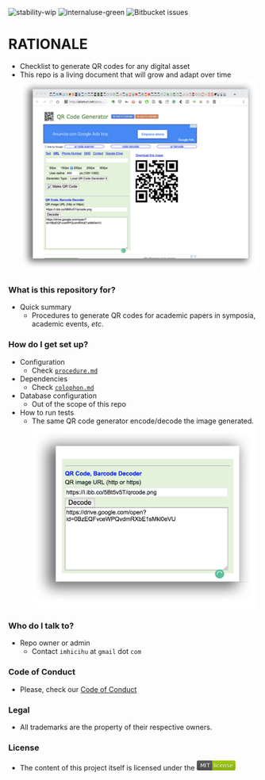 ![stability-wip](https://bitbucket.org/repo/ekyaeEE/images/3278295154-status_archived.png)
![internaluse-green](https://bitbucket.org/repo/ekyaeEE/images/3847436881-internal_use_stable.png)
![Bitbucket issues](https://bitbucket.org/repo/ekyaeEE/images/1555006384-issues_closed.png)


# RATIONALE #

* Checklist to generate QR codes for any digital asset
* This repo is a living document that will grow and adapt over time
![qrcoding.jpeg](images/2070783795-qrcoding.jpeg)

### What is this repository for? ###

* Quick summary
    - Procedures to generate QR codes for academic papers in symposia, academic events, _etc_.

### How do I get set up? ###

* Configuration
    - Check [`procedure.md`](Procedure.md)
* Dependencies
    - Check [`colophon.md`](Colophon.md)
* Database configuration
    - Out of the scope of this repo
* How to run tests
    - The same QR code generator encode/decode the image generated.
    ![decoder.jpeg](images/4039695448-decoder.jpeg)

### Who do I talk to? ###

* Repo owner or admin
    - Contact `imhicihu` at `gmail` dot `com`

### Code of Conduct

* Please, check our [Code of Conduct](code_of_conduct.md)

### Legal ###

* All trademarks are the property of their respective owners.

### License ###

* The content of this project itself is licensed under the ![MIT Licence](images/2049852260-MIT-license-green.png)
